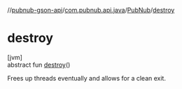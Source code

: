 //[pubnub-gson-api](../../../index.md)/[com.pubnub.api.java](../index.md)/[PubNub](index.md)/[destroy](destroy.md)

# destroy

[jvm]\
abstract fun [destroy](destroy.md)()

Frees up threads eventually and allows for a clean exit.
